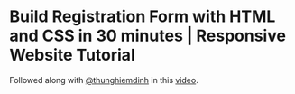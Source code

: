 # Build Registration Form with HTML and CSS in 30 minutes | Responsive Website Tutorial

Followed along with [@thunghiemdinh](https://twitter.com/thunghiemdinh) in this [video](https://www.youtube.com/watch?v=XXDOUuzzUOY&list=WL&index=5).
